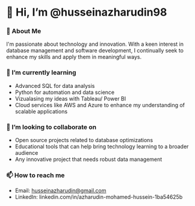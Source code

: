 # 👋 Hi, I’m @husseinazharudin98

### 👀 About Me
I'm passionate about technology and innovation. With a keen interest in database management and software development, I continually seek to enhance my skills and apply them in meaningful ways.

### 🌱 I’m currently learning
- Advanced SQL for data analysis
- Python for automation and data science
- Vizualasing my ideas with Tableau/ Power BI
- Cloud services like AWS and Azure to enhance my understanding of scalable applications

### 💞️ I’m looking to collaborate on
- Open source projects related to database optimizations
- Educational tools that can help bring technology learning to a broader audience
- Any innovative project that needs robust data management

### 📫 How to reach me
- Email: husseinazharudin@gmail.com
- LinkedIn: linkedin.com/in/azharudin-mohamed-hussein-1ba54625b






